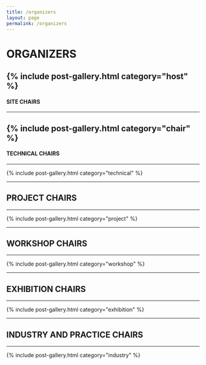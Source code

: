 ```yaml
---
title: /organizers
layout: page
permalink: /organizers
---
```


#  ORGANIZERS

{% include post-gallery.html category="host" %}
---------------
#### SITE CHAIRS
---------------

{% include post-gallery.html category="chair" %}
---------------
#### TECHNICAL CHAIRS
---------------

{% include post-gallery.html category="technical" %}

---------------
## PROJECT CHAIRS
---------------

{% include post-gallery.html category="project" %}

---------------
## WORKSHOP CHAIRS
---------------

{% include post-gallery.html category="workshop" %}

---------------
## EXHIBITION CHAIRS
---------------

{% include post-gallery.html category="exhibition" %}

---------------
## INDUSTRY AND PRACTICE CHAIRS
---------------

{% include post-gallery.html category="industry" %}